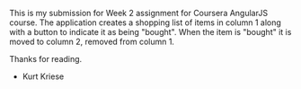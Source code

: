 This is my submission for Week 2 assignment for Coursera AngularJS course.
The application creates a shopping list of items in column 1 along with a button to indicate it as being "bought".
When the item is "bought" it is moved to column 2, removed from column 1.

Thanks for reading. 
- Kurt Kriese
